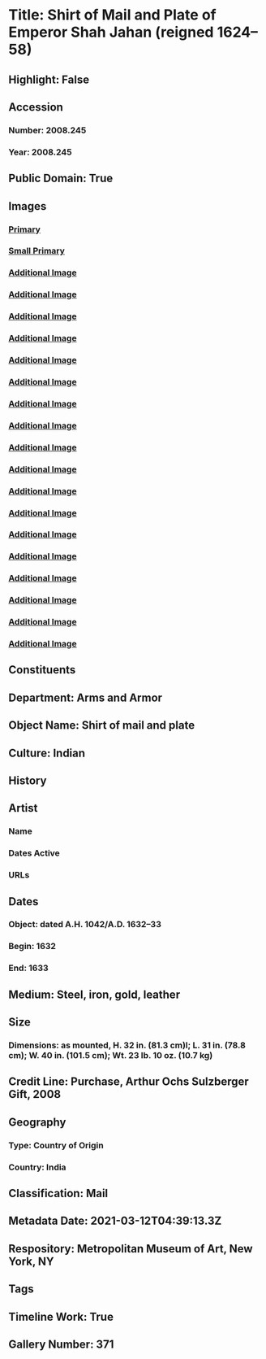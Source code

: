 # Title: Shirt of Mail and Plate of Emperor Shah Jahan (reigned 1624–58)
## Highlight: False
## Accession
### Number: 2008.245
### Year: 2008.245
## Public Domain: True
## Images
### [Primary](https://images.metmuseum.org/CRDImages/aa/original/DP219616.jpg)
### [Small Primary](https://images.metmuseum.org/CRDImages/aa/web-large/DP219616.jpg)
### [Additional Image](https://images.metmuseum.org/CRDImages/aa/original/DP219617.jpg)
### [Additional Image](https://images.metmuseum.org/CRDImages/aa/original/DP219618.jpg)
### [Additional Image](https://images.metmuseum.org/CRDImages/aa/original/DP219619.jpg)
### [Additional Image](https://images.metmuseum.org/CRDImages/aa/original/DP216872.jpg)
### [Additional Image](https://images.metmuseum.org/CRDImages/aa/original/DP216873.jpg)
### [Additional Image](https://images.metmuseum.org/CRDImages/aa/original/DP216874.jpg)
### [Additional Image](https://images.metmuseum.org/CRDImages/aa/original/DP216875.jpg)
### [Additional Image](https://images.metmuseum.org/CRDImages/aa/original/DP216876.jpg)
### [Additional Image](https://images.metmuseum.org/CRDImages/aa/original/DP216877.jpg)
### [Additional Image](https://images.metmuseum.org/CRDImages/aa/original/DP216878.jpg)
### [Additional Image](https://images.metmuseum.org/CRDImages/aa/original/DP216879.jpg)
### [Additional Image](https://images.metmuseum.org/CRDImages/aa/original/DP216867.jpg)
### [Additional Image](https://images.metmuseum.org/CRDImages/aa/original/DP216868.jpg)
### [Additional Image](https://images.metmuseum.org/CRDImages/aa/original/DP216869.jpg)
### [Additional Image](https://images.metmuseum.org/CRDImages/aa/original/DP216870.jpg)
### [Additional Image](https://images.metmuseum.org/CRDImages/aa/original/DP216871.jpg)
### [Additional Image](https://images.metmuseum.org/CRDImages/aa/original/DP216881.jpg)
### [Additional Image](https://images.metmuseum.org/CRDImages/aa/original/DP216882.jpg)
## Constituents
## Department: Arms and Armor
## Object Name: Shirt of mail and plate
## Culture: Indian
## History
## Artist
### Name
### Dates Active
### URLs
## Dates
### Object: dated A.H. 1042/A.D. 1632–33
### Begin: 1632
### End: 1633
## Medium: Steel, iron, gold, leather
## Size
### Dimensions: as mounted, H. 32 in. (81.3 cm)l; L. 31 in. (78.8 cm); W. 40 in. (101.5 cm); Wt. 23 lb. 10 oz. (10.7 kg)
## Credit Line: Purchase, Arthur Ochs Sulzberger Gift, 2008
## Geography
### Type: Country of Origin
### Country: India
## Classification: Mail
## Metadata Date: 2021-03-12T04:39:13.3Z
## Respository: Metropolitan Museum of Art, New York, NY
## Tags
## Timeline Work: True
## Gallery Number: 371